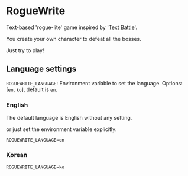 # RogueWrite

Text-based 'rogue-lite' game inspired by '[Text Battle](https://plan9.kr/battle/)'.

You create your own character to defeat all the bosses.

Just try to play!

## Language settings

`ROGUEWRITE_LANGUAGE`: Environment variable to set the language. Options: [`en`, `ko`], default is `en`.

### English

The default language is English without any setting.

or just set the environment variable explicitly:

```
ROGUEWRITE_LANGUAGE=en
```

### Korean

```
ROGUEWRITE_LANGUAGE=ko
```
